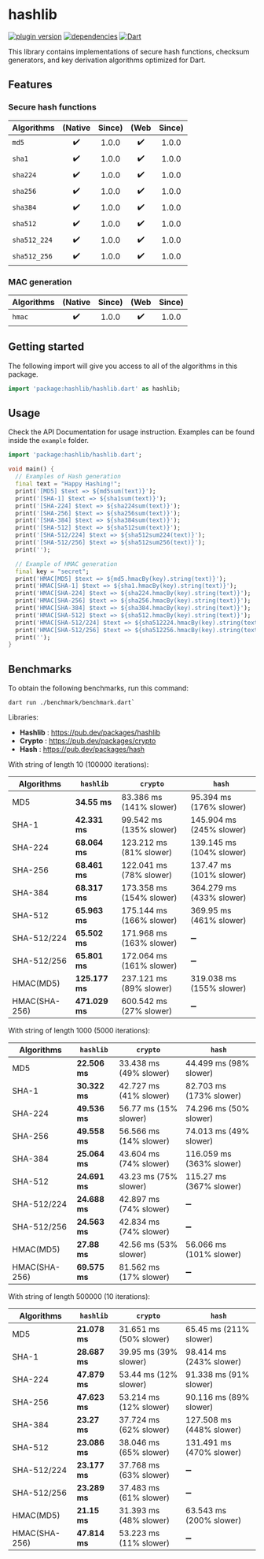 # hashlib

[![plugin version](https://img.shields.io/pub/v/hashlib?label=pub)](https://pub.dev/packages/hashlib)
[![dependencies](https://img.shields.io/librariesio/release/pub/hashlib?label=dependencies)](https://github.com/dipu-bd/hashlib/-/blob/master/pubspec.yaml)
[![Dart](https://github.com/dipu-bd/hashlib/actions/workflows/dart.yml/badge.svg)](https://github.com/dipu-bd/hashlib/actions/workflows/dart.yml)

This library contains implementations of secure hash functions, checksum generators, and key derivation algorithms optimized for Dart.

## Features

### Secure hash functions

| Algorithms   | (Native | Since) | (Web | Since) |
| ------------ | :-----: | :----: | :--: | :----: |
| `md5`        |   ✔️    | 1.0.0  |  ✔️  | 1.0.0  |
| `sha1`       |   ✔️    | 1.0.0  |  ✔️  | 1.0.0  |
| `sha224`     |   ✔️    | 1.0.0  |  ✔️  | 1.0.0  |
| `sha256`     |   ✔️    | 1.0.0  |  ✔️  | 1.0.0  |
| `sha384`     |   ✔️    | 1.0.0  |  ✔️  | 1.0.0  |
| `sha512`     |   ✔️    | 1.0.0  |  ✔️  | 1.0.0  |
| `sha512_224` |   ✔️    | 1.0.0  |  ✔️  | 1.0.0  |
| `sha512_256` |   ✔️    | 1.0.0  |  ✔️  | 1.0.0  |

<!--
| `sha3_224` / `keccak224` |    ⌛     |       |
| `sha3_256` / `keccak256` |    ⌛     |       |
| `sha3_384` / `keccak384` |    ⌛     |       |
| `sha3_512` / `keccak512` |    ⌛     |       |
| `shake128` / `keccak256` |    ⌛     |       |
| `shake256` / `keccak512` |    ⌛     |       |
| `blake2b`                |    ⌛     |       |
| `blake2s`                |    ⌛     |       |
| `blake3`                 |    ⌛     |       |
-->

### MAC generation

| Algorithms | (Native | Since) | (Web | Since) |
| ---------- | :-----: | :----: | :--: | :----: |
| `hmac`     |   ✔️    | 1.0.0  |  ✔️  | 1.0.0  |

<!-- | `poly1305` |   ⌛    |        |  ⌛  |        | -->

<!--
### Password hashing / Key derivation

| Algorithms    | Supported | Since |
| ------------- | :-------: | :---: |
| `pbkdf2_hmac` |    ⌛     |       |
| `argon2i`     |    ⌛     |       |
| `argon2d`     |    ⌛     |       |
| `argon2id`    |    ⌛     |       |
| `bcrypt`      |    ⌛     |       |
| `scrypt`      |    ⌛     |       |
| `balloon`     |    ⌛     |       |

### Cyclic redundancy checks

| Algorithms | Supported | Since |
| ---------- | :-------: | :---: |
| `cksum`    |    ⌛     |       |
| `crc16`    |    ⌛     |       |
| `crc32`    |    ⌛     |       |
| `crc64`    |    ⌛     |       |

### Checksums

| Algorithms | Supported | Since |
| ---------- | :-------: | :---: |
| `bsd`      |    ⌛     |       |
| `sysv`     |    ⌛     |       |
| `alder32`  |    ⌛     |       |

### Other Cryptographic hash functions

| Algorithms  | Supported | Since |
| ----------- | :-------: | :---: |
| `ripemd128` |    ⌛     |       |
| `ripemd160` |    ⌛     |       |
| `ripemd320` |    ⌛     |       |
| `whirlpool` |    ⌛     |       |
-->

## Getting started

The following import will give you access to all of the algorithms in this package.

```dart
import 'package:hashlib/hashlib.dart' as hashlib;
```

## Usage

Check the API Documentation for usage instruction. Examples can be found inside the `example` folder.

```dart
import 'package:hashlib/hashlib.dart';

void main() {
  // Examples of Hash generation
  final text = "Happy Hashing!";
  print('[MD5] $text => ${md5sum(text)}');
  print('[SHA-1] $text => ${sha1sum(text)}');
  print('[SHA-224] $text => ${sha224sum(text)}');
  print('[SHA-256] $text => ${sha256sum(text)}');
  print('[SHA-384] $text => ${sha384sum(text)}');
  print('[SHA-512] $text => ${sha512sum(text)}');
  print('[SHA-512/224] $text => ${sha512sum224(text)}');
  print('[SHA-512/256] $text => ${sha512sum256(text)}');
  print('');

  // Example of HMAC generation
  final key = "secret";
  print('HMAC[MD5] $text => ${md5.hmacBy(key).string(text)}');
  print('HMAC[SHA-1] $text => ${sha1.hmacBy(key).string(text)}');
  print('HMAC[SHA-224] $text => ${sha224.hmacBy(key).string(text)}');
  print('HMAC[SHA-256] $text => ${sha256.hmacBy(key).string(text)}');
  print('HMAC[SHA-384] $text => ${sha384.hmacBy(key).string(text)}');
  print('HMAC[SHA-512] $text => ${sha512.hmacBy(key).string(text)}');
  print('HMAC[SHA-512/224] $text => ${sha512224.hmacBy(key).string(text)}');
  print('HMAC[SHA-512/256] $text => ${sha512256.hmacBy(key).string(text)}');
  print('');
}

```

## Benchmarks

To obtain the following benchmarks, run this command:

```
dart run ./benchmark/benchmark.dart`
```

Libraries:

- **Hashlib** : https://pub.dev/packages/hashlib
- **Crypto** : https://pub.dev/packages/crypto
- **Hash** : https://pub.dev/packages/hash

With string of length 10 (100000 iterations):

| Algorithms    | `hashlib`      | `crypto`                 | `hash`                   |
| ------------- | -------------- | ------------------------ | ------------------------ |
| MD5           | **34.55 ms**   | 83.386 ms (141% slower)  | 95.394 ms (176% slower)  |
| SHA-1         | **42.331 ms**  | 99.542 ms (135% slower)  | 145.904 ms (245% slower) |
| SHA-224       | **68.064 ms**  | 123.212 ms (81% slower)  | 139.145 ms (104% slower) |
| SHA-256       | **68.461 ms**  | 122.041 ms (78% slower)  | 137.47 ms (101% slower)  |
| SHA-384       | **68.317 ms**  | 173.358 ms (154% slower) | 364.279 ms (433% slower) |
| SHA-512       | **65.963 ms**  | 175.144 ms (166% slower) | 369.95 ms (461% slower)  |
| SHA-512/224   | **65.502 ms**  | 171.968 ms (163% slower) | ➖                       |
| SHA-512/256   | **65.801 ms**  | 172.064 ms (161% slower) | ➖                       |
| HMAC(MD5)     | **125.177 ms** | 237.121 ms (89% slower)  | 319.038 ms (155% slower) |
| HMAC(SHA-256) | **471.029 ms** | 600.542 ms (27% slower)  | ➖                       |

With string of length 1000 (5000 iterations):

| Algorithms    | `hashlib`     | `crypto`               | `hash`                   |
| ------------- | ------------- | ---------------------- | ------------------------ |
| MD5           | **22.506 ms** | 33.438 ms (49% slower) | 44.499 ms (98% slower)   |
| SHA-1         | **30.322 ms** | 42.727 ms (41% slower) | 82.703 ms (173% slower)  |
| SHA-224       | **49.536 ms** | 56.77 ms (15% slower)  | 74.296 ms (50% slower)   |
| SHA-256       | **49.558 ms** | 56.566 ms (14% slower) | 74.013 ms (49% slower)   |
| SHA-384       | **25.064 ms** | 43.604 ms (74% slower) | 116.059 ms (363% slower) |
| SHA-512       | **24.691 ms** | 43.23 ms (75% slower)  | 115.27 ms (367% slower)  |
| SHA-512/224   | **24.688 ms** | 42.897 ms (74% slower) | ➖                       |
| SHA-512/256   | **24.563 ms** | 42.834 ms (74% slower) | ➖                       |
| HMAC(MD5)     | **27.88 ms**  | 42.56 ms (53% slower)  | 56.066 ms (101% slower)  |
| HMAC(SHA-256) | **69.575 ms** | 81.562 ms (17% slower) | ➖                       |

With string of length 500000 (10 iterations):

| Algorithms    | `hashlib`     | `crypto`               | `hash`                   |
| ------------- | ------------- | ---------------------- | ------------------------ |
| MD5           | **21.078 ms** | 31.651 ms (50% slower) | 65.45 ms (211% slower)   |
| SHA-1         | **28.687 ms** | 39.95 ms (39% slower)  | 98.414 ms (243% slower)  |
| SHA-224       | **47.879 ms** | 53.44 ms (12% slower)  | 91.338 ms (91% slower)   |
| SHA-256       | **47.623 ms** | 53.214 ms (12% slower) | 90.116 ms (89% slower)   |
| SHA-384       | **23.27 ms**  | 37.724 ms (62% slower) | 127.508 ms (448% slower) |
| SHA-512       | **23.086 ms** | 38.046 ms (65% slower) | 131.491 ms (470% slower) |
| SHA-512/224   | **23.177 ms** | 37.768 ms (63% slower) | ➖                       |
| SHA-512/256   | **23.289 ms** | 37.483 ms (61% slower) | ➖                       |
| HMAC(MD5)     | **21.15 ms**  | 31.393 ms (48% slower) | 63.543 ms (200% slower)  |
| HMAC(SHA-256) | **47.814 ms** | 53.223 ms (11% slower) | ➖                       |
